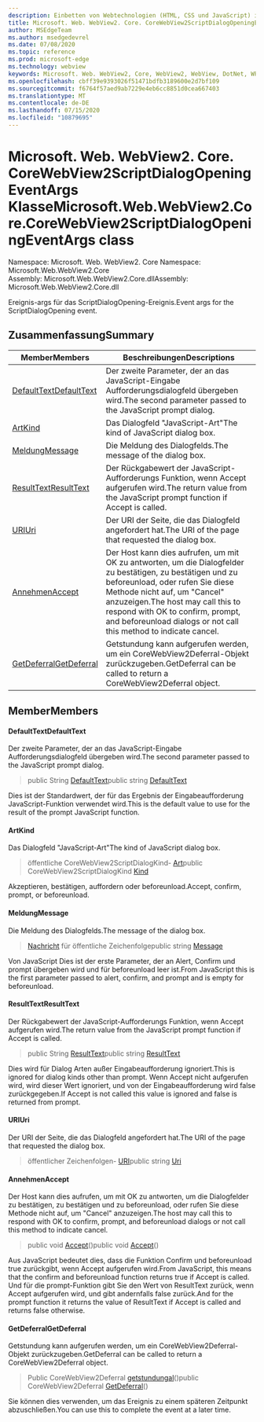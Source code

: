 ```yaml
---
description: Einbetten von Webtechnologien (HTML, CSS und JavaScript) in ihre systemeigenen Anwendungen mit dem Microsoft Edge WebView2-Steuerelement
title: Microsoft. Web. WebView2. Core. CoreWebView2ScriptDialogOpeningEventArgs
author: MSEdgeTeam
ms.author: msedgedevrel
ms.date: 07/08/2020
ms.topic: reference
ms.prod: microsoft-edge
ms.technology: webview
keywords: Microsoft. Web. WebView2, Core, WebView2, WebView, DotNet, WPF, WinForms, APP, Edge, CoreWebView2, CoreWebView2Controller, Browser Control, Edge HTML, Microsoft. Web. WebView2. Core. CoreWebView2ScriptDialogOpeningEventArgs
ms.openlocfilehash: cbff39e9393026f51471bdfb3189600e2d7bf109
ms.sourcegitcommit: f6764f57aed9ab7229e4eb6cc8851d0cea667403
ms.translationtype: MT
ms.contentlocale: de-DE
ms.lasthandoff: 07/15/2020
ms.locfileid: "10879695"
---
```

# <span data-ttu-id="1e7d6-104">Microsoft. Web. WebView2. Core. CoreWebView2ScriptDialogOpeningEventArgs Klasse</span><span class="sxs-lookup"><span data-stu-id="1e7d6-104">Microsoft.Web.WebView2.Core.CoreWebView2ScriptDialogOpeningEventArgs class</span></span> 

<span data-ttu-id="1e7d6-105">Namespace: Microsoft. Web. WebView2. Core </span><span class="sxs-lookup"><span data-stu-id="1e7d6-105">Namespace: Microsoft.Web.WebView2.Core</span></span>\
<span data-ttu-id="1e7d6-106">Assembly: Microsoft.Web.WebView2.Core.dll</span><span class="sxs-lookup"><span data-stu-id="1e7d6-106">Assembly: Microsoft.Web.WebView2.Core.dll</span></span>

<span data-ttu-id="1e7d6-107">Ereignis-args für das ScriptDialogOpening-Ereignis.</span><span class="sxs-lookup"><span data-stu-id="1e7d6-107">Event args for the ScriptDialogOpening event.</span></span>

## <span data-ttu-id="1e7d6-108">Zusammenfassung</span><span class="sxs-lookup"><span data-stu-id="1e7d6-108">Summary</span></span>

 <span data-ttu-id="1e7d6-109">Member</span><span class="sxs-lookup"><span data-stu-id="1e7d6-109">Members</span></span>                        | <span data-ttu-id="1e7d6-110">Beschreibungen</span><span class="sxs-lookup"><span data-stu-id="1e7d6-110">Descriptions</span></span>
--------------------------------|---------------------------------------------
[<span data-ttu-id="1e7d6-111">DefaultText</span><span class="sxs-lookup"><span data-stu-id="1e7d6-111">DefaultText</span></span>](#defaulttext) | <span data-ttu-id="1e7d6-112">Der zweite Parameter, der an das JavaScript-Eingabe Aufforderungsdialogfeld übergeben wird.</span><span class="sxs-lookup"><span data-stu-id="1e7d6-112">The second parameter passed to the JavaScript prompt dialog.</span></span>
[<span data-ttu-id="1e7d6-113">Art</span><span class="sxs-lookup"><span data-stu-id="1e7d6-113">Kind</span></span>](#kind) | <span data-ttu-id="1e7d6-114">Das Dialogfeld "JavaScript-Art"</span><span class="sxs-lookup"><span data-stu-id="1e7d6-114">The kind of JavaScript dialog box.</span></span>
[<span data-ttu-id="1e7d6-115">Meldung</span><span class="sxs-lookup"><span data-stu-id="1e7d6-115">Message</span></span>](#message) | <span data-ttu-id="1e7d6-116">Die Meldung des Dialogfelds.</span><span class="sxs-lookup"><span data-stu-id="1e7d6-116">The message of the dialog box.</span></span>
[<span data-ttu-id="1e7d6-117">ResultText</span><span class="sxs-lookup"><span data-stu-id="1e7d6-117">ResultText</span></span>](#resulttext) | <span data-ttu-id="1e7d6-118">Der Rückgabewert der JavaScript-Aufforderungs Funktion, wenn Accept aufgerufen wird.</span><span class="sxs-lookup"><span data-stu-id="1e7d6-118">The return value from the JavaScript prompt function if Accept is called.</span></span>
[<span data-ttu-id="1e7d6-119">URI</span><span class="sxs-lookup"><span data-stu-id="1e7d6-119">Uri</span></span>](#uri) | <span data-ttu-id="1e7d6-120">Der URI der Seite, die das Dialogfeld angefordert hat.</span><span class="sxs-lookup"><span data-stu-id="1e7d6-120">The URI of the page that requested the dialog box.</span></span>
[<span data-ttu-id="1e7d6-121">Annehmen</span><span class="sxs-lookup"><span data-stu-id="1e7d6-121">Accept</span></span>](#accept) | <span data-ttu-id="1e7d6-122">Der Host kann dies aufrufen, um mit OK zu antworten, um die Dialogfelder zu bestätigen, zu bestätigen und zu beforeunload, oder rufen Sie diese Methode nicht auf, um "Cancel" anzuzeigen.</span><span class="sxs-lookup"><span data-stu-id="1e7d6-122">The host may call this to respond with OK to confirm, prompt, and beforeunload dialogs or not call this method to indicate cancel.</span></span>
[<span data-ttu-id="1e7d6-123">GetDeferral</span><span class="sxs-lookup"><span data-stu-id="1e7d6-123">GetDeferral</span></span>](#getdeferral) | <span data-ttu-id="1e7d6-124">Getstundung kann aufgerufen werden, um ein CoreWebView2Deferral-Objekt zurückzugeben.</span><span class="sxs-lookup"><span data-stu-id="1e7d6-124">GetDeferral can be called to return a CoreWebView2Deferral object.</span></span>

## <span data-ttu-id="1e7d6-125">Member</span><span class="sxs-lookup"><span data-stu-id="1e7d6-125">Members</span></span>

#### <span data-ttu-id="1e7d6-126">DefaultText</span><span class="sxs-lookup"><span data-stu-id="1e7d6-126">DefaultText</span></span> 

<span data-ttu-id="1e7d6-127">Der zweite Parameter, der an das JavaScript-Eingabe Aufforderungsdialogfeld übergeben wird.</span><span class="sxs-lookup"><span data-stu-id="1e7d6-127">The second parameter passed to the JavaScript prompt dialog.</span></span>

> <span data-ttu-id="1e7d6-128">public String [DefaultText](#defaulttext)</span><span class="sxs-lookup"><span data-stu-id="1e7d6-128">public string [DefaultText](#defaulttext)</span></span>

<span data-ttu-id="1e7d6-129">Dies ist der Standardwert, der für das Ergebnis der Eingabeaufforderung JavaScript-Funktion verwendet wird.</span><span class="sxs-lookup"><span data-stu-id="1e7d6-129">This is the default value to use for the result of the prompt JavaScript function.</span></span>

#### <span data-ttu-id="1e7d6-130">Art</span><span class="sxs-lookup"><span data-stu-id="1e7d6-130">Kind</span></span> 

<span data-ttu-id="1e7d6-131">Das Dialogfeld "JavaScript-Art"</span><span class="sxs-lookup"><span data-stu-id="1e7d6-131">The kind of JavaScript dialog box.</span></span>

> <span data-ttu-id="1e7d6-132">öffentliche CoreWebView2ScriptDialogKind- [Art](#kind)</span><span class="sxs-lookup"><span data-stu-id="1e7d6-132">public CoreWebView2ScriptDialogKind [Kind](#kind)</span></span>

<span data-ttu-id="1e7d6-133">Akzeptieren, bestätigen, auffordern oder beforeunload.</span><span class="sxs-lookup"><span data-stu-id="1e7d6-133">Accept, confirm, prompt, or beforeunload.</span></span>

#### <span data-ttu-id="1e7d6-134">Meldung</span><span class="sxs-lookup"><span data-stu-id="1e7d6-134">Message</span></span> 

<span data-ttu-id="1e7d6-135">Die Meldung des Dialogfelds.</span><span class="sxs-lookup"><span data-stu-id="1e7d6-135">The message of the dialog box.</span></span>

> <span data-ttu-id="1e7d6-136">[Nachricht](#message) für öffentliche Zeichenfolge</span><span class="sxs-lookup"><span data-stu-id="1e7d6-136">public string [Message](#message)</span></span>

<span data-ttu-id="1e7d6-137">Von JavaScript Dies ist der erste Parameter, der an Alert, Confirm und prompt übergeben wird und für beforeunload leer ist.</span><span class="sxs-lookup"><span data-stu-id="1e7d6-137">From JavaScript this is the first parameter passed to alert, confirm, and prompt and is empty for beforeunload.</span></span>

#### <span data-ttu-id="1e7d6-138">ResultText</span><span class="sxs-lookup"><span data-stu-id="1e7d6-138">ResultText</span></span> 

<span data-ttu-id="1e7d6-139">Der Rückgabewert der JavaScript-Aufforderungs Funktion, wenn Accept aufgerufen wird.</span><span class="sxs-lookup"><span data-stu-id="1e7d6-139">The return value from the JavaScript prompt function if Accept is called.</span></span>

> <span data-ttu-id="1e7d6-140">public String [ResultText](#resulttext)</span><span class="sxs-lookup"><span data-stu-id="1e7d6-140">public string [ResultText](#resulttext)</span></span>

<span data-ttu-id="1e7d6-141">Dies wird für Dialog Arten außer Eingabeaufforderung ignoriert.</span><span class="sxs-lookup"><span data-stu-id="1e7d6-141">This is ignored for dialog kinds other than prompt.</span></span> <span data-ttu-id="1e7d6-142">Wenn Accept nicht aufgerufen wird, wird dieser Wert ignoriert, und von der Eingabeaufforderung wird false zurückgegeben.</span><span class="sxs-lookup"><span data-stu-id="1e7d6-142">If Accept is not called this value is ignored and false is returned from prompt.</span></span>

#### <span data-ttu-id="1e7d6-143">URI</span><span class="sxs-lookup"><span data-stu-id="1e7d6-143">Uri</span></span> 

<span data-ttu-id="1e7d6-144">Der URI der Seite, die das Dialogfeld angefordert hat.</span><span class="sxs-lookup"><span data-stu-id="1e7d6-144">The URI of the page that requested the dialog box.</span></span>

> <span data-ttu-id="1e7d6-145">öffentlicher Zeichenfolgen- [URI](#uri)</span><span class="sxs-lookup"><span data-stu-id="1e7d6-145">public string [Uri](#uri)</span></span>

#### <span data-ttu-id="1e7d6-146">Annehmen</span><span class="sxs-lookup"><span data-stu-id="1e7d6-146">Accept</span></span> 

<span data-ttu-id="1e7d6-147">Der Host kann dies aufrufen, um mit OK zu antworten, um die Dialogfelder zu bestätigen, zu bestätigen und zu beforeunload, oder rufen Sie diese Methode nicht auf, um "Cancel" anzuzeigen.</span><span class="sxs-lookup"><span data-stu-id="1e7d6-147">The host may call this to respond with OK to confirm, prompt, and beforeunload dialogs or not call this method to indicate cancel.</span></span>

> <span data-ttu-id="1e7d6-148">public void [Accept](#accept)()</span><span class="sxs-lookup"><span data-stu-id="1e7d6-148">public void [Accept](#accept)()</span></span>

<span data-ttu-id="1e7d6-149">Aus JavaScript bedeutet dies, dass die Funktion Confirm und beforeunload true zurückgibt, wenn Accept aufgerufen wird.</span><span class="sxs-lookup"><span data-stu-id="1e7d6-149">From JavaScript, this means that the confirm and beforeunload function returns true if Accept is called.</span></span> <span data-ttu-id="1e7d6-150">Und für die prompt-Funktion gibt Sie den Wert von ResultText zurück, wenn Accept aufgerufen wird, und gibt andernfalls false zurück.</span><span class="sxs-lookup"><span data-stu-id="1e7d6-150">And for the prompt function it returns the value of ResultText if Accept is called and returns false otherwise.</span></span>

#### <span data-ttu-id="1e7d6-151">GetDeferral</span><span class="sxs-lookup"><span data-stu-id="1e7d6-151">GetDeferral</span></span> 

<span data-ttu-id="1e7d6-152">Getstundung kann aufgerufen werden, um ein CoreWebView2Deferral-Objekt zurückzugeben.</span><span class="sxs-lookup"><span data-stu-id="1e7d6-152">GetDeferral can be called to return a CoreWebView2Deferral object.</span></span>

> <span data-ttu-id="1e7d6-153">Public CoreWebView2Deferral [getstundungal](#getdeferral)()</span><span class="sxs-lookup"><span data-stu-id="1e7d6-153">public CoreWebView2Deferral [GetDeferral](#getdeferral)()</span></span>

<span data-ttu-id="1e7d6-154">Sie können dies verwenden, um das Ereignis zu einem späteren Zeitpunkt abzuschließen.</span><span class="sxs-lookup"><span data-stu-id="1e7d6-154">You can use this to complete the event at a later time.</span></span>

